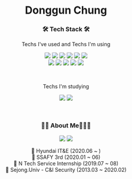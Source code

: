 
<h1 align="center"> Donggun Chung </h1>

<h3 align="center">🛠 Tech Stack 🛠</h3>
<p align="center"> Techs I've used and Techs I'm using </p>

<p align="center">
<img src="https://img.shields.io/badge/Java-007396?style=flat-square&logo=Java&logoColor=white" style="border-radius:10%;"/>
<img src="https://img.shields.io/badge/Spring-6DB33F?style=flat-square&logo=Spring&logoColor=white" style="border-radius:10%;"/>
<img src="https://img.shields.io/badge/SpringBoot-6DB33F?style=flat-square&logo=SpringBoot&logoColor=white" style="border-radius:10%;"/>
<img src="https://img.shields.io/badge/Oracle-F80000?style=flat-square&logo=Oracle&logoColor=white" style="border-radius:10%;"/>
<img src="https://img.shields.io/badge/MySQL-4479A1?style=flat-square&logo=MySQL&logoColor=white" style="border-radius:10%;"/>
<img src="https://img.shields.io/badge/Linux-FCC624?style=flat-square&logo=Linux&logoColor=white" style="border-radius:10%;"/>
<br/>
<img src="https://img.shields.io/badge/HTML5-E34F26?style=flat-square&logo=HTML5&logoColor=white" style="border-radius:10%;"/>
<img src="https://img.shields.io/badge/CSS3-1572B6?style=flat-square&logo=CSS3&logoColor=white" style="border-radius:10%;"/>
<img src="https://img.shields.io/badge/JavaScript-F7DF1E?style=flat-square&logo=JavaScript&logoColor=white" style="border-radius:10%;"/>
<img src="https://img.shields.io/badge/jQuery-0769AD?style=flat-square&logo=jQuery&logoColor=white" style="border-radius:10%;"/>
<img src="https://img.shields.io/badge/JPA-007396?style=flat-square&logo=JPA&logoColor=white" style="border-radius:10%;"/>
</p>

<br/>
<p align="center"> Techs I'm studying </p>
<p align="center">

<img src="https://img.shields.io/badge/AWS-yellow?style=flat-square&logo=AWS&logoColor=white" style="border-radius:10%;"/>
<img src="https://img.shields.io/badge/Docker-blue?style=flat-square&logo=Docker&logoColor=white" style="border-radius:10%;"/>
</p>
  
<br/>
<h3 align="center">💪🏻 About Me🧑🏻‍💻</h3>
<p align="center">
<!--<a target="_blank" href="https://github.com/chungdk1993"><img src="https://img.shields.io/badge/GitHub-181717?style=flat-square&logo=GitHub&logoColor=white" style="border-radius:10%;"/></a>-->
<a target="_blank" href="https://chungdk.tistory.com/"><img src="https://img.shields.io/badge/Blog-00B336?style=flat-square&logoColor=white" style="border-radius:10%;"/></a>
<a target="_blank" href="https://www.notion.so/dkworld/a9f3e42a1bb14f3695427f28e7e5d8b5"><img src="https://img.shields.io/badge/Notion-000000?style=flat-square&logo=Notion&logoColor=white" style="border-radius:10%;"/></a><br/>
</p>
<p align="center"> 
📌 Hyundai IT&E (2020.06 ~ )<br/>
📌 SSAFY 3rd (2020.01 ~ 06)<br/>
📌 N Tech Service Internship (2019.07 ~ 08)<br/>
📌 Sejong.Univ - C&I Security (2013.03 ~ 2020.02)<br/>
</p>
